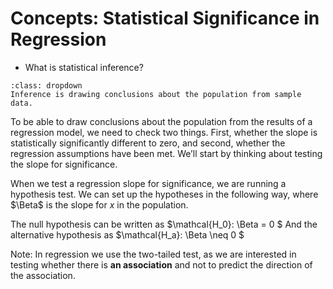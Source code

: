 #  Concepts: Statistical Significance in Regression

* What is statistical inference?

```{admonition} Click to reveal answer
:class: dropdown
Inference is drawing conclusions about the population from sample data. 
```

To be able to draw conclusions about the population from the results of a regression model, we need to check two things. First, whether the slope is statistically significantly different to zero, and second, whether the regression assumptions have been met. We’ll start by thinking about testing the slope for significance.

When we test a regression slope for significance, we are running a hypothesis test. We can set up the hypotheses in the following way, where $\Beta$ is the slope for $x$ in the population.

The null hypothesis can be written as $\mathcal{H_0}: \Beta = 0 $
And the alternative hypothesis as  $\mathcal{H_a}: \Beta \neq 0 $

Note: In regression we use the two-tailed test, as we are interested in testing whether there is **an association** and not to predict the direction of the association.
